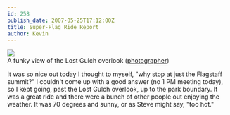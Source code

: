 ```yaml
---
id: 258
publish_date: 2007-05-25T17:12:00Z
title: Super-Flag Ride Report
author: Kevin
---
```

![](http://www.flagstafffrenzy.org/wp-content/uploads/2007/05/lost-gulch.jpg)  
A funky view of the Lost Gulch overlook ([photographer](http://360vr.com/flagstaff2/#))

It was so nice out today I thought to myself, "why stop at just the Flagstaff summit?" I couldn't come up with a good answer (no 1 PM meeting today), so I kept going, past the Lost Gulch overlook, up to the park boundary. It was a great ride and there were a bunch of other people out enjoying the weather. It was 70 degrees and sunny, or as Steve might say, "too hot."